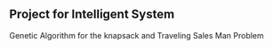 ## Project for Intelligent System
Genetic Algorithm for the knapsack and Traveling Sales Man Problem
